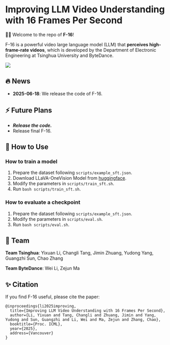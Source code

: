 # Improving LLM Video Understanding with 16 Frames Per Second

🚀🚀 Welcome to the repo of **F-16**!

F-16 is a powerful video large language model (LLM) that **perceives high-frame-rate videos**, which is developed by the Department of Electronic Engineering at Tsinghua University and ByteDance. 

<div style='display:flex; gap: 0.25rem; '>
<a href='https://arxiv.org/abs/2503.13956'><img src='https://img.shields.io/badge/F_16_paper-PDF-green'></a>
</div>

## 🔥 News

- **2025-06-18**: We release the code of F-16.

## ⚡️ Future Plans

- ***Release the code.*** 
- Release final F-16. 

## 🌈 How to Use

### How to train a model

1. Prepare the dataset following `scripts/example_sft.json`.
2. Download LLaVA-OneVision Model from [huggingface](https://huggingface.co/lmms-lab/llava-onevision-qwen2-7b-ov).
3. Modify the parameters in `scripts/train_sft.sh`.
4. Run `bash scripts/train_sft.sh`.

### How to evaluate a checkpoint

1. Prepare the dataset following `scripts/example_sft.json`.
2. Modify the parameters in `scripts/eval.sh`.
3. Run `bash scripts/eval.sh`.

## 👀 Team

**Team Tsinghua**: Yixuan Li, Changli Tang, Jimin Zhuang, Yudong Yang, Guangzhi Sun, Chao Zhang

**Team ByteDance**: Wei Li, Zejun Ma

## ✨ Citation
If you find F-16 useful, please cite the paper:

```
@inproceedings{li2025improving,
  title={Improving LLM Video Understanding with 16 Frames Per Second},
  author={Li, Yixuan and Tang, Changli and Zhuang, Jimin and Yang, Yudong and Sun, Guangzhi and Li, Wei and Ma, Zejun and Zhang, Chao},
  booktitle={Proc. ICML},
  year={2025}, 
  address={Vancouver}
}
```